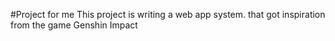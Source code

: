 #Project for me
This project is writing a web app system. that got inspiration from the game Genshin Impact